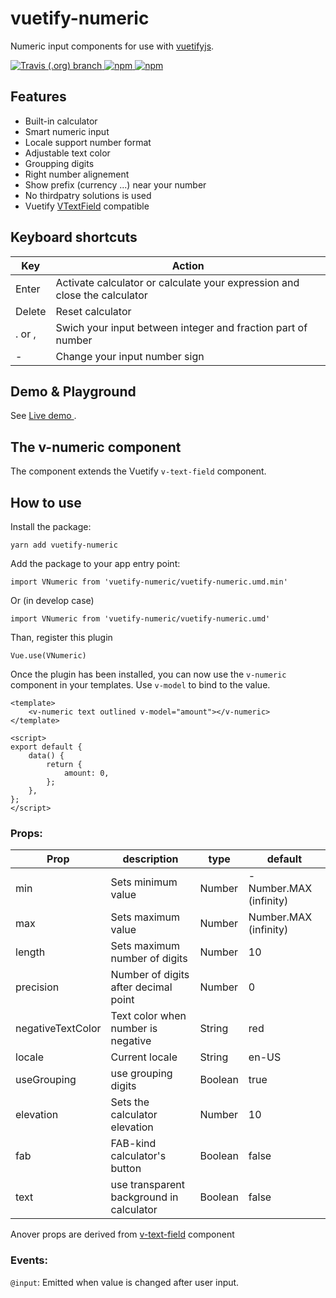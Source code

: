 # vuetify-numeric
Numeric input components for use with [vuetifyjs](https://vuetifyjs.com).

<p align="left">
  <a href="https://travis-ci.org/kolesnikovav/vuetify-numeric/master">
    <img alt="Travis (.org) branch" src="https://img.shields.io/travis/kolesnikovav/vuetify-numeric/master?logo=travis">
  </a>
  <a href="https://www.npmjs.com/package/vuetify-numeric">
    <img alt="npm" src="https://img.shields.io/npm/v/vuetify-numeric?color=blue&logo=npm">
  </a>
  <a href="https://www.npmjs.com/package/vuetify-numeric">
    <img alt="npm" src="https://img.shields.io/npm/dm/vuetify-numeric?logo=npm">
  </a>
</p>

## Features
 - Built-in calculator
 - Smart numeric input
 - Locale support number format
 - Adjustable text color
 - Groupping digits
 - Right number alignement
 - Show prefix (currency ...) near your number
 - No thirdpatry solutions is used
 - Vuetify [VTextField](https://vuetifyjs.com/en/components/text-fields) compatible

 ## Keyboard shortcuts
| Key | Action |
| ---- | -------- |
| Enter | Activate calculator or calculate your expression and close the calculator |
| Delete | Reset calculator |
| . or , | Swich your input between integer and fraction part of number |
| - | Change your input number sign |

## Demo & Playground
See [Live demo ](https://kolesnikovav.github.io/vuetify-numeric/).

## The v-numeric component
The component extends the Vuetify `v-text-field` component.

## How to use

Install the package:
```
yarn add vuetify-numeric
```

Add the package to your app entry point:
```
import VNumeric from 'vuetify-numeric/vuetify-numeric.umd.min'
```

Or (in develop case)
```
import VNumeric from 'vuetify-numeric/vuetify-numeric.umd'
```
Than, register this plugin
```
Vue.use(VNumeric)
```
Once the plugin has been installed, you can now use the `v-numeric` component in your templates.
Use `v-model` to bind to the value.
```
<template>
	<v-numeric text outlined v-model="amount"></v-numeric>
</template>

<script>
export default {
	data() {
		return {
			amount: 0,
		};
	},
};
</script>
```

### Props:

| Prop | description | type | default |
| ---- | ---- | ------- | --- |
| min | Sets minimum value | Number | - Number.MAX (infinity) |
| max | Sets maximum value | Number | Number.MAX (infinity)|
| length | Sets maximum number of digits | Number | 10 |
| precision | Number of digits after decimal point | Number | 0 |
| negativeTextColor | Text color when number is negative | String | red |
| locale | Current locale | String | en-US |
| useGrouping | use grouping digits | Boolean | true |
| elevation | Sets the calculator elevation | Number | 10 |
| fab | FAB-kind calculator's button | Boolean | false |
| text | use transparent background in calculator | Boolean | false |

Anover props are derived from [v-text-field](https://vuetifyjs.com/en/components/text-fields) component

### Events:

`@input`: Emitted when value is changed after user input.
